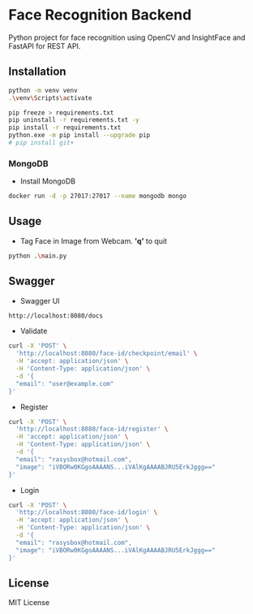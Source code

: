 # Face Recognition Backend

Python project for face recognition using OpenCV and InsightFace and FastAPI for REST API.

## Installation

```bash
python -m venv venv
.\venv\Scripts\activate
```

```bash
pip freeze > requirements.txt
pip uninstall -r requirements.txt -y
pip install -r requirements.txt
python.exe -m pip install --upgrade pip
# pip install git+ 
```

### MongoDB

* Install MongoDB
```bash
docker run -d -p 27017:27017 --name mongodb mongo
```

## Usage

* Tag Face in Image from Webcam. **'q'** to quit
```bash
python .\main.py
```

## Swagger

* Swagger UI
```bash
http://localhost:8080/docs
```

* Validate
```bash
curl -X 'POST' \
  'http://localhost:8080/face-id/checkpoint/email' \
  -H 'accept: application/json' \
  -H 'Content-Type: application/json' \
  -d '{
  "email": "user@example.com"
}'
```

* Register
```bash
curl -X 'POST' \
  'http://localhost:8080/face-id/register' \
  -H 'accept: application/json' \
  -H 'Content-Type: application/json' \
  -d '{
  "email": "rasysbox@hotmail.com",
  "image": "iVBORw0KGgoAAAANS...iVAlKgAAAABJRU5ErkJggg=="
}'
```

* Login
```bash
curl -X 'POST' \
  'http://localhost:8080/face-id/login' \
  -H 'accept: application/json' \
  -H 'Content-Type: application/json' \
  -d '{
  "email": "rasysbox@hotmail.com",
  "image": "iVBORw0KGgoAAAANS...iVAlKgAAAABJRU5ErkJggg=="
}'
```


## License
MIT License